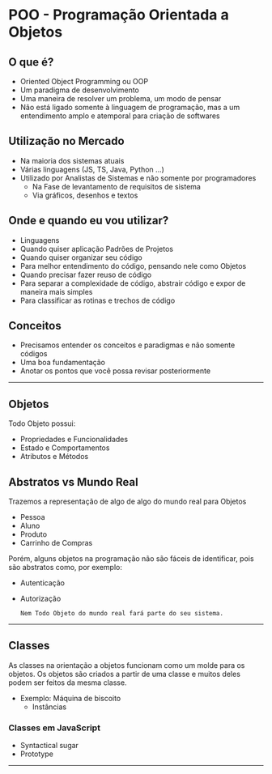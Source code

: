 # POO - Programação Orientada a Objetos

## O que é?

- Oriented Object Programming ou OOP
- Um paradigma de desenvolvimento
- Uma maneira de resolver um problema, um modo de pensar
- Não está ligado somente à linguagem de programação, mas a um entendimento amplo e atemporal para criação de softwares

## Utilização no Mercado

- Na maioria dos sistemas atuais
- Várias linguagens (JS, TS, Java, Python ...)
- Utilizado por Analistas de Sistemas e não somente por programadores
  - Na Fase de levantamento de requisitos de sistema
  - Via gráficos, desenhos e textos

## Onde e quando eu vou utilizar?

- Linguagens
- Quando quiser aplicação Padrões de Projetos
- Quando quiser organizar seu código
- Para melhor entendimento do código, pensando nele como Objetos
- Quando precisar fazer reuso de código
- Para separar a complexidade de código, abstrair código e expor de maneira mais simples
- Para classificar as rotinas e trechos de código

## Conceitos

- Precisamos entender os conceitos e paradigmas e não somente códigos
- Uma boa fundamentação
- Anotar os pontos que você possa revisar posteriormente

---

## Objetos

Todo Objeto possui:

- Propriedades e Funcionalidades
- Estado e Comportamentos
- Atributos e Métodos

## Abstratos vs Mundo Real

Trazemos a representação de algo de algo do mundo real para Objetos

- Pessoa
- Aluno
- Produto
- Carrinho de Compras

Porém, alguns objetos na programação não são fáceis de identificar, pois são abstratos como, por exemplo:

- Autenticação
- Autorização

      Nem Todo Objeto do mundo real fará parte do seu sistema.

---

## Classes

As classes na orientação a objetos funcionam como um molde para os objetos. Os objetos são criados a partir de uma classe e muitos deles podem ser feitos da mesma classe.

- Exemplo: Máquina de biscoito
  - Instâncias

### Classes em JavaScript

- Syntactical sugar
- Prototype

---

